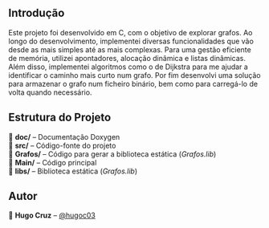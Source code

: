 ## **Introdução**  

Este projeto foi desenvolvido em C, com o objetivo de explorar grafos. Ao longo do desenvolvimento, implementei diversas funcionalidades que vão desde as mais simples até as mais complexas. Para uma gestão eficiente de memória, utilizei apontadores, alocação dinâmica e listas dinâmicas. Além disso, implementei algoritmos como o de Dijkstra para me ajudar a identificar o caminho mais curto num grafo. Por fim desenvolvi uma solução para armazenar o grafo num ficheiro binário, bem como para carregá-lo de volta quando necessário.

## **Estrutura do Projeto**  

📂 **doc/** – Documentação Doxygen  
📂 **src/** – Código-fonte do projeto  
📂 **Grafos/** – Código para gerar a biblioteca estática (*Grafos.lib*)  
📂 **Main/** – Código principal  
📂 **libs/** – Biblioteca estática (*Grafos.lib*)  

## **Autor**  

📌 **Hugo Cruz** – [@hugoc03](https://github.com/hugoc03)  
